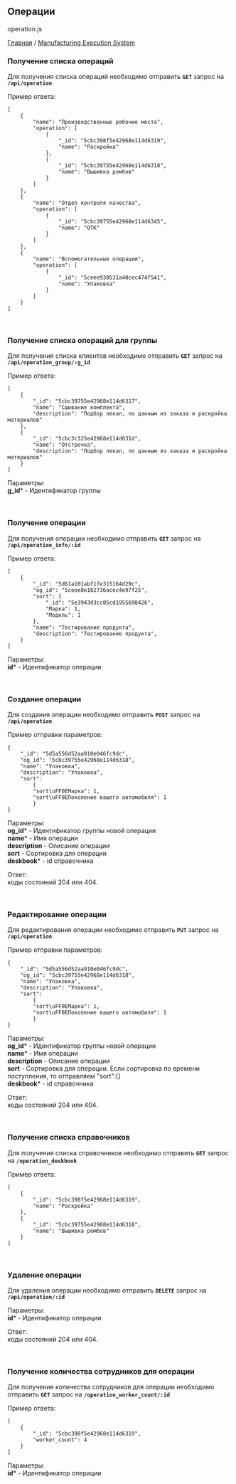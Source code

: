## Операции
operation.js

[Главная](README.md)  /  [Manufacturing Execution System](mes.md)

### Получение списка операций

Для получения списка операций необходимо отправить **`GET`** запрос на **`/api/operation`**<br>

Пример ответа:<br>
```
[
    {
        "name": "Производственные рабочие места",
        "operation": [
            {
                "_id": "5cbc398f5e42968e114d6319",
                "name": "Раскройка"
            },
            {
                "_id": "5cbc39755e42968e114d6318",
                "name": "Вышивка ромбов"
            }
        ]
    },
    {
        "name": "Отдел контроля качества",
        "operation": [
            {
                "_id": "5cbc39755e42968e114d6345",
                "name": "ОТК"
            }
        ]
    },
    {
        "name": "Вспомогательные операции",
        "operation": [
            {
                "_id": "5ceee930531a40cec474f541",
                "name": "Упаковка"
            }
        ]
    }
]
```

<br>

### Получение списка операций для группы

Для получения списка клиентов необходимо отправить **`GET`** запрос на **`/api/operation_group/:g_id`**<br>

Пример ответа:<br>
```
[
    {
        "_id": "5cbc39755e42968e114d6317",
        "name": "Cшивание комплекта",
        "description": "Подбор лекал, по данным из заказа и раскройка материалов"
    },
    {
        "_id": "5cbc3c325e42968e114d631d",
        "name": "Отстрочка",
        "description": "Подбор лекал, по данным из заказа и раскройка материалов"
    }
]
```

Параметры:<br>
**g_id*** - Идентификатор группы<br>

<br>

### Получение операции

Для получения операции необходимо отправить **`GET`** запрос на **`/api/operation_info/:id`**<br>

Пример ответа:<br>
```
[
    {
        "_id": "5d61a101abf1fe315164d29c",
        "og_id": "5ceee8e102736acec4e97f25",
        "sort": {
            "_id": "5e3943d3cc05cd1955698426",
            "Марка": 1,
            "Модель": 1
        },
        "name": "Тестирование продукта",
        "description": "Тестирование продукта",
    }
]
```

Параметры:<br>
**id*** - Идентификатор операции<br>

<br>

### Создание операции

Для создания операции необходимо отправить **`POST`** запрос на **`/api/operation`**<br>

Пример отправки параметров:<br>
```
{
	"_id": "5d5a556d52aa910e046fc9dc",
	"og_id": "5cbc39755e42968e114d6318",
	"name": "Упаковка",
	"description": "Упаковка",
	"sort": 
        {
        "sort\uFF0EМарка": 1,
        "sort\uFF0EПоколение вашего автомобиля": 1
        }
}
```

Параметры:<br>
**og_id*** - Идентификатор группы новой операции<br>
**name*** - Имя операции<br>
**description** - Описание операции<br>
**sort** - Сортировка для операции<br>
**deskbook*** - id справочника<br>

Ответ:<br> коды состояний 204 или 404.

<br>

### Редактирование операции

Для редактирования операции необходимо отправить **`PUT`** запрос на **`/api/operation`**<br>

Пример отправки параметров:<br>
```
{
	"_id": "5d5a556d52aa910e046fc9dc",
	"og_id": "5cbc39755e42968e114d6318",
	"name": "Упаковка",
	"description": "Упаковка",
	"sort": 
        {
        "sort\uFF0EМарка": 1,
        "sort\uFF0EПоколение вашего автомобиля": 1
        }
}
```

Параметры:<br>
**og_id*** - Идентификатор группы новой операции<br>
**name*** - Имя операции<br>
**description** - Описание операции<br>
**sort** - Сортировка для операции. Если сортировка по времени поступления, то отправляем "sort":[]<br>
**deskbook*** - id справочника<br>

Ответ:<br> коды состояний 204 или 404.

<br>

### Получение списка справочников

Для получения списка справочников необходимо отправить **`GET`** запрос на **`/operation_deskbook`**<br>

Пример ответа:<br>
```
[
    {
        "_id": "5cbc398f5e42968e114d6319",
        "name": "Раскройка"
    },
    {
        "_id": "5cbc39755e42968e114d6318",
        "name": "Вышивка ромбов"
    }
]
```

<br>

### Удаление операции

Для удаления операции необходимо отправить **`DELETE`** запрос на **`/api/operation/:id`**<br>

Параметры:<br>
**id*** - Идентификатор операции<br>

Ответ:<br> коды состояний 204 или 404.

<br>

### Получение количества сотрудников для операции

Для получения количества сотрудников для операции необходимо отправить **`GET`** запрос на **`/operation_worker_count/:id`**<br>

Пример ответа:<br>
```
[
    {
        "_id": "5cbc398f5e42968e114d6319",
        "worker_count": 4
    }
]
```

Параметры:<br>
**id*** - Идентификатор операции<br>

<br>

